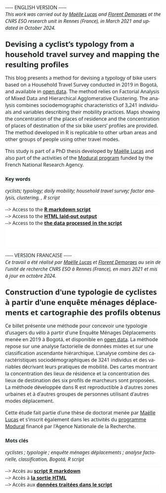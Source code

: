 </head>

<body lang=FR link=blue vlink="#954F72" style='tab-interval:35.4pt;word-wrap:
break-word'>

<div class=WordSection1>

<p class=MsoNormal style='mso-margin-top-alt:auto;margin-bottom:12.0pt;
line-height:normal;background:white'><span lang=EN-GB style='font-size:12.0pt;
font-family:"Segoe UI",sans-serif;mso-fareast-font-family:"Times New Roman";
color:#1F2328;mso-ansi-language:EN-GB;mso-fareast-language:FR'>----- ENGLISH
VERSION -----<br>
<i>This work was carried out by&nbsp;<span class=SpellE><a
href="https://perso.univ-rennes2.fr/maelle.lucas">Maëlle Lucas</a></span> and&nbsp;</i></span><i><span
style='font-size:12.0pt;font-family:"Segoe UI",sans-serif;mso-fareast-font-family:
"Times New Roman";color:#1F2328;mso-ansi-language:FR;mso-fareast-language:FR'><a
href="https://perso.univ-rennes2.fr/florent.demoraes"><span lang=EN-GB
style='mso-ansi-language:EN-GB'>Florent <span class=SpellE>Demoraes</span></span></a></span></i><i><span
lang=EN-GB style='font-size:12.0pt;font-family:"Segoe UI",sans-serif;
mso-fareast-font-family:"Times New Roman";color:#1F2328;mso-ansi-language:EN-GB;
mso-fareast-language:FR'>&nbsp;at the CNRS ESO research unit in Rennes
(France), in March 2021 and updated in October 2024.</span></i><span
lang=EN-GB style='font-size:12.0pt;font-family:"Segoe UI",sans-serif;
mso-fareast-font-family:"Times New Roman";color:#1F2328;mso-ansi-language:EN-GB;
mso-fareast-language:FR'><o:p></o:p></span></p>

<p class=MsoNormal style='margin-top:18.0pt;margin-right:0cm;margin-bottom:
12.0pt;margin-left:0cm;line-height:normal;mso-outline-level:2;background:white'><b><span
lang=EN-GB style='font-size:18.0pt;font-family:"Segoe UI",sans-serif;
mso-fareast-font-family:"Times New Roman";color:#1F2328;mso-ansi-language:EN-GB;
mso-fareast-language:FR'>Devising a cyclist’s typology from a household travel
survey and mapping the resulting profiles<o:p></o:p></span></b></p>

<p class=MsoNormal style='margin-bottom:12.0pt;line-height:normal;background:
white'><span lang=EN-GB style='font-size:12.0pt;font-family:"Segoe UI",sans-serif;
mso-fareast-font-family:"Times New Roman";color:#1F2328;mso-ansi-language:EN-GB;
mso-fareast-language:FR'>This blog presents a method for devising a typology of
bike users based on a Household Travel Survey conducted in 2019 in Bogotá, and
available in&nbsp;</span><span style='font-size:12.0pt;font-family:"Segoe UI",sans-serif;
mso-fareast-font-family:"Times New Roman";color:#1F2328;mso-ansi-language:FR;
mso-fareast-language:FR'><a
href="https://www.simur.gov.co/encuestas-de-movilidad"><span lang=EN-GB
style='mso-ansi-language:EN-GB'>open data</span></a></span><span lang=EN-GB
style='font-size:12.0pt;font-family:"Segoe UI",sans-serif;mso-fareast-font-family:
"Times New Roman";color:#1F2328;mso-ansi-language:EN-GB;mso-fareast-language:
FR'>. The method relies on Factorial Analysis of Mixed Data and Hierarchical
Agglomerative Clustering. The analysis combines sociodemographic
characteristics of 3,241 individuals and variables describing their mobility
practices. Maps showing the concentration of the places of residence and the
concentration of places of destination of the six bike users’ profiles are provided.
The method developed in R is replicable to other urban areas and other groups
of people using other travel modes.<o:p></o:p></span></p>

<p class=MsoNormal style='margin-bottom:12.0pt;line-height:normal;background:
white'><span lang=EN-GB style='font-size:12.0pt;font-family:"Segoe UI",sans-serif;
mso-fareast-font-family:"Times New Roman";color:#1F2328;mso-ansi-language:EN-GB;
mso-fareast-language:FR'>This study is part of a PhD thesis developed by&nbsp;<a
href="https://perso.univ-rennes2.fr/maelle.lucas"><span class=SpellE>Maëlle</span>
Lucas</a>&nbsp;and also part of the activities of the&nbsp;</span><span
class=SpellE><span style='font-size:12.0pt;font-family:"Segoe UI",sans-serif;
mso-fareast-font-family:"Times New Roman";color:#1F2328;mso-ansi-language:FR;
mso-fareast-language:FR'><a href="https://modural.hypotheses.org/le-projet"><span
lang=EN-GB style='mso-ansi-language:EN-GB'>Modural</span><span lang=EN-GB
style='mso-ansi-language:EN-GB'> program</span></a></span></span><span
lang=EN-GB style='font-size:12.0pt;font-family:"Segoe UI",sans-serif;
mso-fareast-font-family:"Times New Roman";color:#1F2328;mso-ansi-language:EN-GB;
mso-fareast-language:FR'>&nbsp;funded by the French National Research Agency.<o:p></o:p></span></p>

<p class=MsoNormal style='margin-top:18.0pt;margin-right:0cm;margin-bottom:
12.0pt;margin-left:0cm;line-height:normal;mso-outline-level:4;background:white'><b><span
lang=EN-GB style='font-size:12.0pt;font-family:"Segoe UI",sans-serif;
mso-fareast-font-family:"Times New Roman";color:#1F2328;mso-ansi-language:EN-GB;
mso-fareast-language:FR'>Key words<o:p></o:p></span></b></p>

<p class=MsoNormal style='margin-bottom:12.0pt;line-height:normal;background:
white'><i><span lang=EN-GB style='font-size:12.0pt;font-family:"Segoe UI",sans-serif;
mso-fareast-font-family:"Times New Roman";color:#1F2328;mso-ansi-language:EN-GB;
mso-fareast-language:FR'>cyclists; typology; daily mobility; household travel
survey; factor analysis, clustering, , R script</span></i><span
lang=EN-GB style='font-size:12.0pt;font-family:"Segoe UI",sans-serif;
mso-fareast-font-family:"Times New Roman";color:#1F2328;mso-ansi-language:EN-GB;
mso-fareast-language:FR'><o:p></o:p></span></p>

<p class=MsoNormal style='margin-bottom:12.0pt;line-height:normal;background:
white'><span lang=EN-GB style='font-size:12.0pt;font-family:"Segoe UI",sans-serif;
mso-fareast-font-family:"Times New Roman";color:#1F2328;mso-ansi-language:EN-GB;
mso-fareast-language:FR'>--&gt; Access to the&nbsp;</span><span
style='font-size:12.0pt;font-family:"Segoe UI",sans-serif;mso-fareast-font-family:
"Times New Roman";color:#1F2328;mso-ansi-language:FR;mso-fareast-language:FR'><a
href="https://github.com/ESO-Rennes/Cyclists-Typology-Bogota/blob/main/ScriptTypoCyclistesAFDM_v8.Rmd"><b><span
lang=EN-GB style='mso-ansi-language:EN-GB'>R markdown script</span></b></a></span><span
lang=EN-GB style='font-size:12.0pt;font-family:"Segoe UI",sans-serif;
mso-fareast-font-family:"Times New Roman";color:#1F2328;mso-ansi-language:EN-GB;
mso-fareast-language:FR'><br>
--&gt; Access to the&nbsp;</span><span style='font-size:12.0pt;font-family:
"Segoe UI",sans-serif;mso-fareast-font-family:"Times New Roman";color:#1F2328;
mso-ansi-language:FR;mso-fareast-language:FR'><a
href="https://htmlpreview.github.io/?https://github.com/ESO-Rennes/Cyclists-Typology-Bogota/blob/main/ScriptTypoCyclistesAFDM_v8.html"><b><span
lang=EN-GB style='mso-ansi-language:EN-GB'>HTML laid-out output</span></b></a></span><span
lang=EN-GB style='font-size:12.0pt;font-family:"Segoe UI",sans-serif;
mso-fareast-font-family:"Times New Roman";color:#1F2328;mso-ansi-language:EN-GB;
mso-fareast-language:FR'><br>
--&gt; Access to the&nbsp;</span><span class=SpellE><span style='font-size:
12.0pt;font-family:"Segoe UI",sans-serif;mso-fareast-font-family:"Times New Roman";
color:#1F2328;mso-ansi-language:FR;mso-fareast-language:FR'><a
href="https://github.com/ESO-Rennes/Cyclists-Typology-Bogota/raw/main/data.zip"><b><span
lang=EN-GB style='mso-ansi-language:EN-GB'>the</span></b><b><span lang=EN-GB
style='mso-ansi-language:EN-GB'> data processed in the script</span></b></a></span></span><span
lang=EN-GB style='font-size:12.0pt;font-family:"Segoe UI",sans-serif;
mso-fareast-font-family:"Times New Roman";color:#1F2328;mso-ansi-language:EN-GB;
mso-fareast-language:FR'><br>
<br>
<br style='mso-special-character:line-break'>
<![if !supportLineBreakNewLine]><br style='mso-special-character:line-break'>
<![endif]><o:p></o:p></span></p>

<p class=MsoNormal style='margin-bottom:12.0pt;line-height:normal;background:
white'><span style='font-size:12.0pt;font-family:"Segoe UI",sans-serif;
mso-fareast-font-family:"Times New Roman";color:#1F2328;mso-ansi-language:FR;
mso-fareast-language:FR'>----- VERSION FRANCAISE -----<br>
<i>Ce travail a été réalisé par&nbsp;</i></span><i><span lang=EN-GB
style='font-size:12.0pt;font-family:"Segoe UI",sans-serif;mso-fareast-font-family:
"Times New Roman";color:#1F2328;mso-ansi-language:EN-GB;mso-fareast-language:
FR'><a href="https://perso.univ-rennes2.fr/maelle.lucas"><span lang=FR
style='mso-ansi-language:FR'>Maëlle Lucas</span></a></span></i><i><span
style='font-size:12.0pt;font-family:"Segoe UI",sans-serif;mso-fareast-font-family:
"Times New Roman";color:#1F2328;mso-ansi-language:FR;mso-fareast-language:FR'>&nbsp;et&nbsp;<a
href="https://perso.univ-rennes2.fr/florent.demoraes">Florent <span
class=SpellE>Demoraes</span></a>&nbsp;au sein de l'unité de recherche CNRS ESO
à Rennes (France), en mars 2021 et mis à jour en octobre 2024.</span></i><span
style='font-size:12.0pt;font-family:"Segoe UI",sans-serif;mso-fareast-font-family:
"Times New Roman";color:#1F2328;mso-ansi-language:FR;mso-fareast-language:FR'><o:p></o:p></span></p>

<p class=MsoNormal style='margin-top:18.0pt;margin-right:0cm;margin-bottom:
12.0pt;margin-left:0cm;line-height:normal;mso-outline-level:2;background:white'><b><span
style='font-size:18.0pt;font-family:"Segoe UI",sans-serif;mso-fareast-font-family:
"Times New Roman";color:#1F2328;mso-ansi-language:FR;mso-fareast-language:FR'>Construction
d'une typologie de cyclistes à partir d'une enquête ménages déplacements et
cartographie des profils obtenus<o:p></o:p></span></b></p>

<p class=MsoNormal style='margin-bottom:12.0pt;line-height:normal;background:
white'><span style='font-size:12.0pt;font-family:"Segoe UI",sans-serif;
mso-fareast-font-family:"Times New Roman";color:#1F2328;mso-ansi-language:FR;
mso-fareast-language:FR'>Ce billet présente une méthode pour concevoir une
typologie d’usagers du vélo à partir d'une Enquête Ménages Déplacements menée
en 2019 à Bogotá, et disponible en&nbsp;<a
href="https://www.simur.gov.co/encuestas-de-movilidad">open data</a>. La
méthode repose sur une analyse factorielle de données mixtes et sur une
classification ascendante hiérarchique. L'analyse combine des caractéristiques
sociodémographiques de 3241 individus et des variables décrivant leurs
pratiques de mobilité. Des cartes montrant la concentration des lieux de
résidence et la concentration des lieux de destination des six profils de
marcheurs sont proposées. La méthode développée dans R est reproductible à
d'autres zones urbaines et à d'autres groupes de personnes utilisant d'autres
modes déplacement.<o:p></o:p></span></p>

<p class=MsoNormal style='margin-bottom:12.0pt;line-height:normal;background:
white'><span style='font-size:12.0pt;font-family:"Segoe UI",sans-serif;
mso-fareast-font-family:"Times New Roman";color:#1F2328;mso-ansi-language:FR;
mso-fareast-language:FR'>Cette étude fait partie d'une thèse de doctorat
menée par&nbsp;</span><span lang=EN-GB style='font-size:12.0pt;font-family:
"Segoe UI",sans-serif;mso-fareast-font-family:"Times New Roman";color:#1F2328;
mso-ansi-language:EN-GB;mso-fareast-language:FR'><a
href="https://perso.univ-rennes2.fr/maelle.lucas"><span lang=FR
style='mso-ansi-language:FR'>Maëlle Lucas</span></a></span><span
style='font-size:12.0pt;font-family:"Segoe UI",sans-serif;mso-fareast-font-family:
"Times New Roman";color:#1F2328;mso-ansi-language:FR;mso-fareast-language:FR'>&nbsp;et
s'inscrit également dans les activités du&nbsp;<a
href="https://modural.hypotheses.org/le-projet">programme <span class=SpellE>Modural</span></a>&nbsp;financé
par l'Agence Nationale de la Recherche.<o:p></o:p></span></p>

<p class=MsoNormal style='margin-top:18.0pt;margin-right:0cm;margin-bottom:
12.0pt;margin-left:0cm;line-height:normal;mso-outline-level:4;background:white'><b><span
style='font-size:12.0pt;font-family:"Segoe UI",sans-serif;mso-fareast-font-family:
"Times New Roman";color:#1F2328;mso-ansi-language:FR;mso-fareast-language:FR'>Mots
clés<o:p></o:p></span></b></p>

<p class=MsoNormal style='margin-bottom:12.0pt;line-height:normal;background:
white'><span class=GramE><i><span style='font-size:12.0pt;font-family:"Segoe UI",sans-serif;
mso-fareast-font-family:"Times New Roman";color:#1F2328;mso-ansi-language:FR;
mso-fareast-language:FR'>cyclistes</span></i></span><i><span style='font-size:
12.0pt;font-family:"Segoe UI",sans-serif;mso-fareast-font-family:"Times New Roman";
color:#1F2328;mso-ansi-language:FR;mso-fareast-language:FR'> ; typologie ; enquête
ménages déplacements ; analyse factorielle, classification, Bogotá, R script</span></i><span
style='font-size:12.0pt;font-family:"Segoe UI",sans-serif;mso-fareast-font-family:
"Times New Roman";color:#1F2328;mso-ansi-language:FR;mso-fareast-language:FR'><o:p></o:p></span></p>

<p class=MsoNormal style='mso-margin-bottom-alt:auto;line-height:normal;
background:white'><span style='font-size:12.0pt;font-family:"Segoe UI",sans-serif;
mso-fareast-font-family:"Times New Roman";color:#1F2328;mso-ansi-language:FR;
mso-fareast-language:FR'>--&gt; Accès au&nbsp;<a
href="https://github.com/ESO-Rennes/Cyclists-Typology-Bogota/blob/main/ScriptTypoCyclistesAFDM_v8.Rmd"><b>script
R <span class=SpellE>markdown</span></b></a><br>
--&gt; Accès à&nbsp;<a
href="https://htmlpreview.github.io/?https://github.com/ESO-Rennes/Cyclists-Typology-Bogota/blob/main/ScriptTypoCyclistesAFDM_v8.html"><b>la
sortie HTML</b></a><br>
--&gt; Accès aux&nbsp;<a
href="https://github.com/ESO-Rennes/Cyclists-Typology-Bogota/raw/main/data.zip"><b>données
traitées dans le script</b></a><o:p></o:p></span></p>

<p class=MsoNormal><span style='mso-ansi-language:FR'><o:p>&nbsp;</o:p></span></p>

</div>

</body>

</html>
